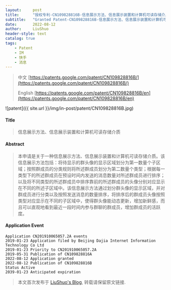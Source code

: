 ```yaml
---
layout:     post
title:      "授权专利-CN109828816B-信息展示方法、信息展示装置和计算机可读存储介质"
subtitle:   "Granted Patent-CN109828816B-信息展示方法、信息展示装置和计算机可读存储介质"
date:       2022-08-12
author:     LiuShuo
header-style: text
catalog: true
tags:
    - Patent
    - IM
    - 快手
    - 消息
---
```

> 中文 [https://patents.google.com/patent/CN109828816B/](https://patents.google.com/patent/CN109828816B/)
>
> English [https://patents.google.com/patent/CN109828816B/en](https://patents.google.com/patent/CN109828816B/en)

![patent]({{ site.url }}/img/in-post/patent/CN109828816B.jpg)
#### Title
> 信息展示方法、信息展示装置和计算机可读存储介质
  





















#### Abstract
> 本申请是关于一种信息展示方法、信息展示装置和计算机可读存储介质。该信息展示方法包括：将待显示的群头像的显示区域划分为第一数量个子区域；按照群成员的分类规则将所述群成员划分为第二数量个类型；根据每一类型下的所述群成员在预设时间内发送的消息数量对所述群成员进行排序；以及将不同类型的所述群成员中排序靠前的所述群成员的头像分别对应显示在不同的所述子区域中。该信息展示方法通过划分群头像的显示区域，并对群成员进行分类以及按照发送消息的数量排序，将排序后的群成员头像按照类型对应显示在不同的子区域中，使得群头像能动态更新，增加新鲜感，而且可以直观地看到最近一段时间内参与群聊的群成员，增加群成员的活跃度。






















#### Application Event
```
Application CN201910065057.2A events 
2019-01-23 Application filed by Beijing Dajia Internet Information Technology Co Ltd
2019-01-23 Priority to CN201910065057.2A
2019-05-31 Publication of CN109828816A
2022-08-12 Application granted
2022-08-12 Publication of CN109828816B
Status Active
2039-01-23 Anticipated expiration
```
> 本文首次发布于 [LiuShuo's Blog](https://liushuo.me), 
转载请保留原文链接.
